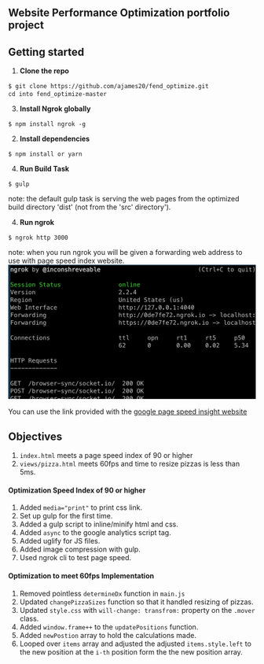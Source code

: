## Website Performance Optimization portfolio project


## Getting started


1. **Clone the repo**

  ```
  $ git clone https://github.com/ajames20/fend_optimize.git
  cd into fend_optimize-master
  ```
3. **Install Ngrok globally**

  ```
  $ npm install ngrok -g
  ```

2. **Install dependencies**

  ```
  $ npm install or yarn
  ```

4. **Run Build Task**

  ```
  $ gulp
  ```
  note: the default gulp task is serving the web pages from the optimized build directory 'dist' (not from the 'src' directory').


4. **Run ngrok**

  ```
  $ ngrok http 3000
  ```
  note: when you run ngrok you will be given a forwarding web address to use with page speed index website.
  ![](src/img/screenshot.png)

  You can use the link provided with the [google page speed insight website](https://developers.google.com/speed/pagespeed/insights/)
  

## Objectives 

1. `index.html` meets a page speed index of 90 or higher
1. `views/pizza.html` meets 60fps and time to resize pizzas is less than 5ms.

#### Optimization Speed Index of 90 or higher

1. Added `media="print"` to print css link.
1. Set up gulp for the first time.
1. Added a gulp script to inline/minify html and css.
1. Added `async` to the google analytics script tag.
1. Added uglify for JS files.
1. Added image compression with gulp. 
1. Used ngrok cli to test page speed.

#### Optimization to meet 60fps Implementation

1. Removed pointless `determineDx` function in `main.js`
1. Updated `changePizzaSizes` function so that it handled resizing of pizzas.
1. Updated `style.css` with `will-change: transfrom:` property on the `.mover` class.
1. Added `window.frame++` to the `updatePositions` function.
1. Added `newPostion` array to hold the calculations made.
1. Looped over `items` array and adjusted the adjusted `items.style.left` to the new position at the `i-th` position form the the new position array.
